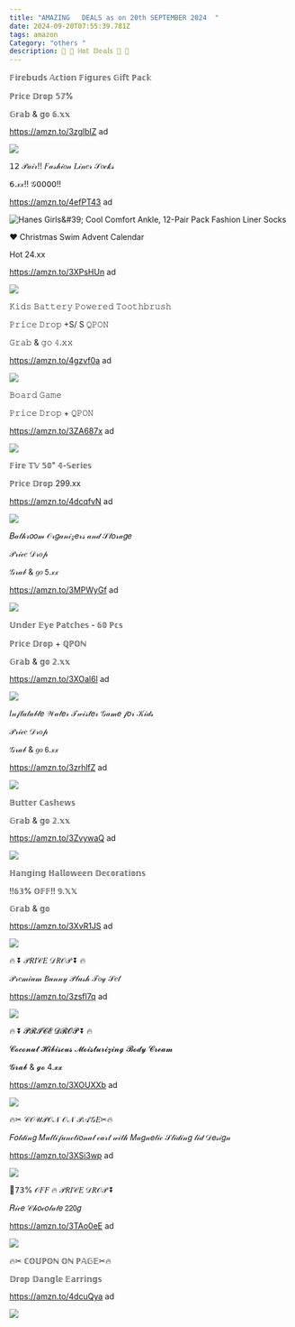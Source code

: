```yaml
---
title: "AMAZING   DEALS as on 20th SEPTEMBER 2024  "
date: 2024-09-20T07:55:39.781Z
tags: amazon
Category: "others "
description: 🎀 🐤 ℍ𝕠𝕥 𝔻𝕖𝕒𝕝𝕤 🎀 🐤
---
```

𝔽𝕚𝕣𝕖𝕓𝕦𝕕𝕤 𝔸𝕔𝕥𝕚𝕠𝕟 𝔽𝕚𝕘𝕦𝕣𝕖𝕤 𝔾𝕚𝕗𝕥 ℙ𝕒𝕔𝕜 

ℙ𝕣𝕚𝕔𝕖 𝔻𝕣𝕠𝕡 𝟝𝟟% 

𝔾𝕣𝕒𝕓 & 𝕘𝕠 𝟞.𝕩𝕩

https://amzn.to/3zglbIZ   ad

<!--StartFragment-->

![](https://m.media-amazon.com/images/I/71A4ERiD3vL._AC_SL1500_.jpg)

<!--EndFragment-->

𝟣𝟤 𝒫𝒶𝒾𝓇!! 𝐹𝒶𝓈𝒽𝒾𝑜𝓃 𝐿𝒾𝓃𝑒𝓇 𝒮𝑜𝒸𝓀𝓈

 𝟨.𝓍𝓍!! 𝒢𝟢𝟢𝟢𝟢‼️ 

https://amzn.to/4efPT43   ad <!--StartFragment-->

![Hanes Girls\&#39; Cool Comfort Ankle, 12-Pair Pack Fashion Liner Socks](https://m.media-amazon.com/images/I/81njXhJeDxS._AC_SX679_.jpg)

<!--EndFragment-->



 ♥ Christmas Swim Advent Calendar

Hot 24.xx  

https://amzn.to/3XPsHUn  ad 

<!--StartFragment-->

![](https://m.media-amazon.com/images/I/81j6lgx6bKL._AC_SL1500_.jpg)

<!--EndFragment-->

𝙺𝚒𝚍𝚜 𝙱𝚊𝚝𝚝𝚎𝚛𝚢 𝙿𝚘𝚠𝚎𝚛𝚎𝚍 𝚃𝚘𝚘𝚝𝚑𝚋𝚛𝚞𝚜𝚑

𝙿𝚛𝚒𝚌𝚎 𝙳𝚛𝚘𝚙  +S/ S 𝚀𝙿𝙾𝙽 

𝙶𝚛𝚊𝚋 & 𝚐𝚘 𝟺.𝚡𝚡 

https://amzn.to/4gzvf0a    ad <!--StartFragment-->

![](https://m.media-amazon.com/images/I/61DCRIfVbHL._SL1500_.jpg)

<!--EndFragment-->

𝙱𝚘𝚊𝚛𝚍 𝙶𝚊𝚖𝚎 

𝙿𝚛𝚒𝚌𝚎 𝙳𝚛𝚘𝚙  + 𝚀𝙿𝙾𝙽 

https://amzn.to/3ZA687x   ad<!--StartFragment-->

![](https://m.media-amazon.com/images/I/8171wB45+1L._AC_SL1500_.jpg)

<!--EndFragment-->

𝔽𝕚𝕣𝕖 𝕋𝕍 𝟝𝟘" 𝟜-𝕊𝕖𝕣𝕚𝕖𝕤  

ℙ𝕣𝕚𝕔𝕖 𝔻𝕣𝕠𝕡 299.xx 

https://amzn.to/4dcqfvN   ad <!--StartFragment-->

![](https://m.media-amazon.com/images/I/51TucivNAUL._AC_SL1000_.jpg)

<!--EndFragment-->

𝐵𝒶𝓉𝒽𝓇𝑜𝑜𝓂 𝒪𝓇𝑔𝒶𝓃𝒾𝓏𝑒𝓇𝓈 𝒶𝓃𝒹 𝒮𝓉𝑜𝓇𝒶𝑔𝑒

𝒫𝓇𝒾𝒸𝑒 𝒟𝓇𝑜𝓅  

𝒢𝓇𝒶𝒷 & 𝑔𝑜  𝟧.𝓍𝓍 

https://amzn.to/3MPWyGf    ad <!--StartFragment-->

![](https://m.media-amazon.com/images/I/817uQw6+7LL._AC_SL1500_.jpg)

<!--EndFragment-->

𝕌𝕟𝕕𝕖𝕣 𝔼𝕪𝕖 ℙ𝕒𝕥𝕔𝕙𝕖𝕤 - 𝟞𝟘 ℙ𝕔𝕤 

ℙ𝕣𝕚𝕔𝕖 𝔻𝕣𝕠𝕡  + ℚℙ𝕆ℕ 

𝔾𝕣𝕒𝕓 & 𝕘𝕠  𝟚.𝕩𝕩

https://amzn.to/3XOal6l   ad <!--StartFragment-->

![](https://m.media-amazon.com/images/I/71ViE-GAVOL._SL1500_.jpg)

<!--EndFragment-->

𝐼𝓃𝒻𝓁𝒶𝓉𝒶𝒷𝓁𝑒 𝒲𝒶𝓉𝑒𝓇 𝒯𝓌𝒾𝓈𝓉𝑒𝓇 𝒢𝒶𝓂𝑒 𝒻𝑜𝓇 𝒦𝒾𝒹𝓈

𝒫𝓇𝒾𝒸𝑒 𝒟𝓇𝑜𝓅  

𝒢𝓇𝒶𝒷 & 𝑔𝑜  𝟨.𝓍𝓍

https://amzn.to/3zrhlfZ   ad <!--StartFragment-->

![](https://m.media-amazon.com/images/I/613XP+iz5dL._AC_SL1500_.jpg)

<!--EndFragment-->

𝔹𝕦𝕥𝕥𝕖𝕣 ℂ𝕒𝕤𝕙𝕖𝕨𝕤
 
𝔾𝕣𝕒𝕓 & 𝕘𝕠  𝟚.𝕩𝕩

https://amzn.to/3ZvywaQ   ad <!--StartFragment-->

![](https://m.media-amazon.com/images/I/71ruiy5QlOL._SL1000_.jpg)

<!--EndFragment-->

ℍ𝕒𝕟𝕘𝕚𝕟𝕘 ℍ𝕒𝕝𝕝𝕠𝕨𝕖𝕖𝕟 𝔻𝕖𝕔𝕠𝕣𝕒𝕥𝕚𝕠𝕟𝕤 

!!𝟞𝟛% 𝕆𝔽𝔽!! 𝟡.𝕏𝕏
 
𝔾𝕣𝕒𝕓 & 𝕘𝕠   

https://amzn.to/3XvR1JS   ad <!--StartFragment-->

![](https://m.media-amazon.com/images/I/715n8MPPX0L._AC_SL1280_.jpg)

<!--EndFragment-->

🔥 ⏬ 𝒫𝑅𝐼𝒞𝐸 𝒟𝑅𝒪𝒫 ⏬ 🔥

𝒫𝓇𝑒𝓂𝒾𝓊𝓂 𝐵𝓊𝓃𝓃𝓎 𝒫𝓁𝓊𝓈𝒽 𝒯𝑜𝓎 𝒮𝑒𝓉 

https://amzn.to/3zsfl7q    ad <!--StartFragment-->

![](https://m.media-amazon.com/images/I/71wM55ovzEL._AC_SL1500_.jpg)

<!--EndFragment-->

🔥 ⏬ 𝓟𝓡𝓘𝓒𝓔 𝓓𝓡𝓞𝓟 ⏬ 🔥

𝓒𝓸𝓬𝓸𝓷𝓾𝓽 𝓗𝓲𝓫𝓲𝓼𝓬𝓾𝓼 𝓜𝓸𝓲𝓼𝓽𝓾𝓻𝓲𝔃𝓲𝓷𝓰 𝓑𝓸𝓭𝔂 𝓒𝓻𝓮𝓪𝓶

𝓖𝓻𝓪𝓫 & 𝓰𝓸  4.𝔁𝔁

https://amzn.to/3XOUXXb   ad <!--StartFragment-->

![](https://m.media-amazon.com/images/I/81G4R2CkrqL._SL1500_.jpg)

<!--EndFragment-->

🔥✂ 𝒞𝒪𝒰𝒫𝒪𝒩 𝒪𝒩 𝒫𝒜𝒢𝐸✂🔥

 𝐹𝑜𝓁𝒹𝒾𝓃𝑔 𝑀𝓊𝓁𝓉𝒾𝒻𝓊𝓃𝒸𝓉𝒾𝑜𝓃𝒶𝓁 𝒸𝒶𝓇𝓉 𝓌𝒾𝓉𝒽 𝑀𝒶𝑔𝓃𝑒𝓉𝒾𝒸 𝒮𝓁𝒾𝒹𝒾𝓃𝑔 𝓁𝒾𝒹 𝒟𝑒𝓈𝒾𝑔𝓃

https://amzn.to/3XSi3wp   ad<!--StartFragment-->

![](https://m.media-amazon.com/images/I/711-SUMYqNL._AC_SL1500_.jpg)

<!--EndFragment-->

🚨𝟩𝟥% 𝒪𝐹𝐹 🔥 𝒫𝑅𝐼𝒞𝐸 𝒟𝑅𝒪𝒫 ⏬

𝑅𝒾𝒸𝑒 𝒞𝒽𝑜𝒸𝑜𝓁𝒶𝓉𝑒 𝟤𝟤𝟢𝑔

https://amzn.to/3TAo0eE   ad <!--StartFragment-->

![](https://m.media-amazon.com/images/I/71u6BSjXkAL._SL1500_.jpg)

<!--EndFragment-->

🔥✂ ℂ𝕆𝕌ℙ𝕆ℕ 𝕆ℕ ℙ𝔸𝔾𝔼✂🔥

𝔻𝕣𝕠𝕡 𝔻𝕒𝕟𝕘𝕝𝕖 𝔼𝕒𝕣𝕣𝕚𝕟𝕘𝕤 

https://amzn.to/4dcuQya    ad <!--StartFragment-->

![](https://m.media-amazon.com/images/I/71wrBJHiDzL._AC_SY575_.jpg)

<!--EndFragment-->